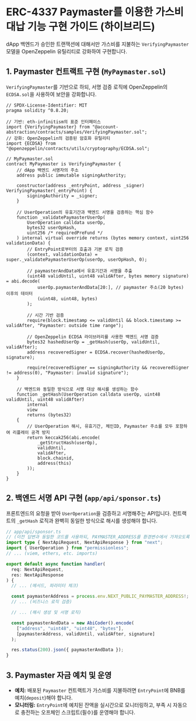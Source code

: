 # ERC-4337 Paymaster를 이용한 가스비 대납 기능 구현 가이드 (하이브리드)

dApp 백엔드가 승인한 트랜잭션에 대해서만 가스비를 지불하는 `VerifyingPaymaster` 모델을 OpenZeppelin 유틸리티로 강화하여 구현합니다.

## 1. Paymaster 컨트랙트 구현 (`MyPaymaster.sol`)

`VerifyingPaymaster`를 기반으로 하되, 서명 검증 로직에 OpenZeppelin의 `ECDSA.sol`을 사용하여 보안을 강화합니다.

```solidity
// SPDX-License-Identifier: MIT
pragma solidity ^0.8.20;

// 기반: eth-infinitism의 표준 인터페이스
import {VerifyingPaymaster} from "@account-abstraction/contracts/samples/VerifyingPaymaster.sol";
// 강화: OpenZeppelin의 검증된 암호화 유틸리티
import {ECDSA} from "@openzeppelin/contracts/utils/cryptography/ECDSA.sol";

// MyPaymaster.sol
contract MyPaymaster is VerifyingPaymaster {
    // dApp 백엔드 서명자의 주소
    address public immutable signingAuthority;

    constructor(address _entryPoint, address _signer) VerifyingPaymaster(_entryPoint) {
        signingAuthority = _signer;
    }

    // UserOperation의 유효기간과 백엔드 서명을 검증하는 핵심 함수
    function _validatePaymasterUserOp(
        UserOperation calldata userOp,
        bytes32 userOpHash,
        uint256 /* requiredPreFund */
    ) internal virtual override returns (bytes memory context, uint256 validationData) {
        // EntryPoint로부터의 호출과 기본 로직 검증
        (context, validationData) = super._validatePaymasterUserOp(userOp, userOpHash, 0);

        // paymasterAndData에서 유효기간과 서명을 추출
        (uint48 validUntil, uint48 validAfter, bytes memory signature) = abi.decode(
            userOp.paymasterAndData[20:], // paymaster 주소(20 bytes) 이후의 데이터
            (uint48, uint48, bytes)
        );

        // 시간 기반 검증
        require(block.timestamp <= validUntil && block.timestamp >= validAfter, "Paymaster: outside time range");

        // OpenZeppelin ECDSA 라이브러리를 사용한 백엔드 서명 검증
        bytes32 hashedUserOp = _getHash(userOp, validUntil, validAfter);
        address recoveredSigner = ECDSA.recover(hashedUserOp, signature);

        require(recoveredSigner == signingAuthority && recoveredSigner != address(0), "Paymaster: invalid signature");
    }

    // 백엔드와 동일한 방식으로 서명 대상 해시를 생성하는 함수
    function _getHash(UserOperation calldata userOp, uint48 validUntil, uint48 validAfter)
        internal
        view
        returns (bytes32)
    {
        // UserOperation 해시, 유효기간, 체인ID, Paymaster 주소를 모두 포함하여 리플레이 공격 방지
        return keccak256(abi.encode(
            _getStructHash(userOp),
            validUntil,
            validAfter,
            block.chainid,
            address(this)
        ));
    }
}
```

## 2. 백엔드 서명 API 구현 (`app/api/sponsor.ts`)

프론트엔드의 요청을 받아 `UserOperation`을 검증하고 서명해주는 API입니다. 컨트랙트의 `_getHash` 로직과 완벽히 동일한 방식으로 해시를 생성해야 합니다.

```typescript
// app/api/sponsor.ts
// (이전 답변과 동일한 코드를 사용하되, PAYMASTER_ADDRESS를 환경변수에서 가져오도록 수정)
import type { NextApiRequest, NextApiResponse } from "next";
import { UserOperation } from "permissionless";
// ... (viem, ethers, etc. imports)

export default async function handler(
  req: NextApiRequest,
  res: NextApiResponse
) {
  // ... (메서드, 파라미터 체크)

  const paymasterAddress = process.env.NEXT_PUBLIC_PAYMASTER_ADDRESS!;
  // ... (비즈니스 로직 검증)

  // ... (해시 생성 및 서명 로직)

  const paymasterAndData = new AbiCoder().encode(
    ["address", "uint48", "uint48", "bytes"],
    [paymasterAddress, validUntil, validAfter, signature]
  );

  res.status(200).json({ paymasterAndData });
}
```

## 3. Paymaster 자금 예치 및 운영

- **예치:** 배포된 `Paymaster` 컨트랙트가 가스비를 지불하려면 `EntryPoint`에 BNB를 예치(`deposit`)해야 합니다.
- **모니터링:** `EntryPoint`에 예치된 잔액을 실시간으로 모니터링하고, 부족 시 자동으로 충전하는 오프체인 스크립트(필수)를 운영해야 합니다.
